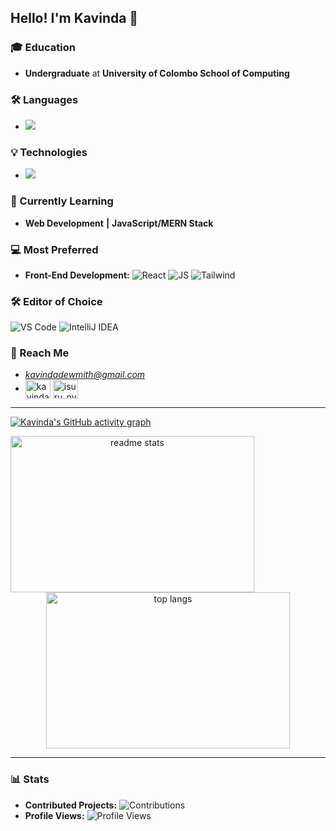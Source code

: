 ## Hello! I'm Kavinda 👋

### 🎓 Education
- **Undergraduate** at **University of Colombo School of Computing**

### 🛠 Languages
- <img src="https://skillicons.dev/icons?i=c,html,css,javascript,php,java,python" />

### 💡 Technologies
- <img src="https://skillicons.dev/icons?i=react,mongodb,express,node" />

### 🌱 Currently Learning
 - **Web Development** **|**
 **JavaScript/MERN Stack**

### 💻 Most Preferred
- **Front-End Development:** 
   ![React](https://img.shields.io/badge/-React-000000?style=flat-square&logo=react)
   ![JS](https://img.shields.io/badge/-Javascript-000000?style=flat-square&logo=Javascript)
   ![Tailwind](https://img.shields.io/badge/-Tailwind-000000?style=flat-square&logo=Tailwind)

### 🛠 Editor of Choice
 ![VS Code](https://img.shields.io/badge/-VS%20Code-007ACC?style=flat-square&logo=visual-studio-code)
 ![IntelliJ IDEA](https://img.shields.io/badge/-IntelliJ%20IDEA-000000?style=flat-square&logo=intellij-idea)

### 📲 Reach Me 
- *kavindadewmith@gmail.com*
- <a href="https://www.linkedin.com/in/kavinda-dewmith-1747b8268/" target="blank"><img align="center" src="https://raw.githubusercontent.com/rahuldkjain/github-profile-readme-generator/master/src/images/icons/Social/linked-in-alt.svg" alt="kavinda" height="30" width="40" /></a>
 <a href="https://instagram.com/isuru_nvn_" target="blank"><img align="center" src="https://raw.githubusercontent.com/rahuldkjain/github-profile-readme-generator/master/src/images/icons/Social/instagram.svg" alt="isuru_nvn_" height="30" width="40" /></a>

---

[![Kavinda's GitHub activity graph](https://github-readme-activity-graph.vercel.app/graph?username=kavindadimuthu&theme=react-dark)](https://github.com/isurunvn/github-readme-activity-graph)

<div align="center">
<!--   <img src="https://github-readme-stats.vercel.app/api?username=kavindadimuthu&show_icons=true&rank_icon=github&theme=transparent&hide=contribs,issues&count_private=true&hide_border=true" alt="Kavinda's GitHub stats" /> -->
     <img width=390 height=250 align=left src="https://github-readme-stats.vercel.app/api?username=kavindadimuthu&count_private=true&show_icons=true&theme=react&rank_icon=github&border_radius=10" alt="readme stats" />

  <img width=390 height=250  align-=right src="https://github-readme-stats.vercel.app/api/top-langs/?username=kavindadimuthu&hide=HTML&langs_count=8&layout=compact&theme=react&border_radius=10&size_weight=0.5&count_weight=0.5&exclude_repo=github-readme-stats" alt="top langs" />
</div>

---

### 📊 Stats
- **Contributed Projects:** ![Contributions](https://img.shields.io/badge/contributions-53-green?style=flat-square) <!-- Adjust manually or fetch via API -->
- **Profile Views:** ![Profile Views](https://komarev.com/ghpvc/?username=kavindadimuthu&style=flat-square)
